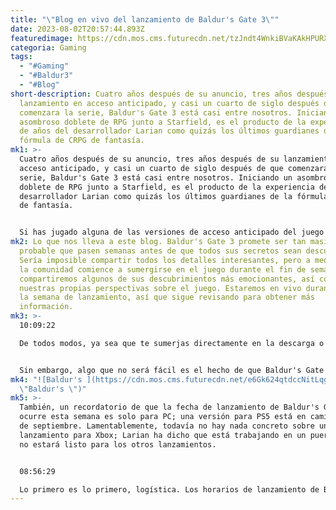 ```yaml
---
title: "\"Blog en vivo del lanzamiento de Baldur's Gate 3\""
date: 2023-08-02T20:57:44.893Z
featuredimage: https://cdn.mos.cms.futurecdn.net/tzJndt4WnkiBVaKAkHPURX-970-80.jpg.webp
categoria: Gaming
tags:
  - "#Gaming"
  - "#Baldur3"
  - "#Blog"
short-description: Cuatro años después de su anuncio, tres años después de su
  lanzamiento en acceso anticipado, y casi un cuarto de siglo después de que
  comenzara la serie, Baldur's Gate 3 está casi entre nosotros. Iniciando un
  asombroso doblete de RPG junto a Starfield, es el producto de la experiencia
  de años del desarrollador Larian como quizás los últimos guardianes de la
  fórmula de CRPG de fantasía.
mk1: >-
  Cuatro años después de su anuncio, tres años después de su lanzamiento en
  acceso anticipado, y casi un cuarto de siglo después de que comenzara la
  serie, Baldur's Gate 3 está casi entre nosotros. Iniciando un asombroso
  doblete de RPG junto a Starfield, es el producto de la experiencia de años del
  desarrollador Larian como quizás los últimos guardianes de la fórmula de CRPG
  de fantasía.


  Si has jugado alguna de las versiones de acceso anticipado del juego en los últimos tres años, sabrás lo inmenso que es Baldur's Gate 3. Pero si no lo has hecho, basta decir que con docenas de personajes potenciales, cientos de horas de juego y miles de finales posibles, este es un juego monumental. Nuestra reseña en progreso de Baldur's Gate 3 se publicará más adelante esta semana, pero una sola partida apenas araña la superficie de todo lo que este juego tiene para ofrecer.
mk2: Lo que nos lleva a este blog. Baldur's Gate 3 promete ser tan masivo que es
  probable que pasen semanas antes de que todos sus secretos sean descubiertos.
  Sería imposible compartir todos los detalles interesantes, pero a medida que
  la comunidad comience a sumergirse en el juego durante el fin de semana,
  compartiremos algunos de sus descubrimientos más emocionantes, así como
  nuestras propias perspectivas sobre el juego. Estaremos en vivo durante toda
  la semana de lanzamiento, así que sigue revisando para obtener más
  información.
mk3: >-
  10:09:22

  De todos modos, ya sea que te sumerjas directamente en la descarga o esperes a un lanzamiento en consolas, puedes comenzar a prepararte. Los fanáticos de toda la vida han estado ocupados ayudando, creando sus propios creadores de personajes, ofreciendo cursos intensivos sobre combate al estilo de D&D y señalando cosas que los jugadores de acceso anticipado podrían haberse perdido. Toda esa ayuda de la comunidad debería facilitar un poco la espera.


  Sin embargo, algo que no será fácil es el hecho de que Baldur's Gate 3 está a punto de eliminar todas tus partidas guardadas de acceso anticipado y hacer que cualquier mod que hayas instalado sea incompatible con el juego. Así que quizás quieras resolver eso antes del lanzamiento también.
mk4: "![Baldur's ](https://cdn.mos.cms.futurecdn.net/e6Gk624qtdccNitLqgKJdN.jpg
  \"Baldur's \")"
mk5: >-
  También, un recordatorio de que la fecha de lanzamiento de Baldur's Gate 3 que
  ocurre esta semana es solo para PC; una versión para PS5 está en camino el 6
  de septiembre. Lamentablemente, todavía no hay nada concreto sobre un
  lanzamiento para Xbox; Larian ha dicho que está trabajando en un puerto, pero
  no estará listo para los otros lanzamientos.


  08:56:29

  Lo primero es lo primero, logística. Los horarios de lanzamiento de Baldur's Gate 3 confirman exactamente cuándo podrás comenzar a descargar el juego; desafortunadamente, debido a que el juego existe en acceso anticipado, no habrá pre-carga de Baldur's Gate 3. Esa es una mala noticia para las personas con una conexión lenta a internet y... aún es mala noticia para las personas con una conexión rápida, porque significa una espera más larga.
---
```

